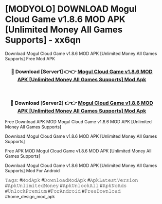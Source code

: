 # [MODYOLO] DOWNLOAD Mogul Cloud Game v1.8.6 MOD APK [Unlimited Money All Games Supports] - xx6qn
Download Mogul Cloud Game v1.8.6 MOD APK [Unlimited Money All Games Supports] Free Mod APK

<div align="center">
<h3>🔴 Download [Server1] 👉👉 <a href="https://apk-comot.site?title=Mogul_Cloud_Game_v1.8.6_MOD_APK_[Unlimited_Money_All_Games_Supports]">Mogul Cloud Game v1.8.6 MOD APK [Unlimited Money All Games Supports] Mod Apk</a></h3><br>

<h3>🔴 Download [Server2] 👉👉 <a href="https://apk-comot.site?title=Mogul_Cloud_Game_v1.8.6_MOD_APK_[Unlimited_Money_All_Games_Supports]">Mogul Cloud Game v1.8.6 MOD APK [Unlimited Money All Games Supports] Mod Apk</a></h3>
</div>


Free Download APK MOD Mogul Cloud Game v1.8.6 MOD APK [Unlimited Money All Games Supports]

Download Mogul Cloud Game v1.8.6 MOD APK [Unlimited Money All Games Supports] 

Free APK MOD Mogul Cloud Game v1.8.6 MOD APK [Unlimited Money All Games Supports] 

Download Mogul Cloud Game v1.8.6 MOD APK [Unlimited Money All Games Supports] Mod For Android

𝚃𝚊𝚐𝚜: #𝙼𝚘𝚍𝙰𝚙𝚔 #𝙳𝚘𝚠𝚗𝚕𝚘𝚊𝚍𝙼𝚘𝚍𝙰𝚙𝚔 #𝙰𝚙𝚔𝙻𝚊𝚝𝚎𝚜𝚝𝚅𝚎𝚛𝚜𝚒𝚘𝚗 #𝙰𝚙𝚔𝚄𝚗𝚕𝚒𝚖𝚒𝚝𝚎𝚍𝙼𝚘𝚗𝚎𝚢 #𝙰𝚙𝚔𝚄𝚗𝚕𝚘𝚌𝚔𝙰𝚕𝚕 #𝙰𝚙𝚔𝙽𝚘𝙰𝚍𝚜 #𝚄𝚗𝚕𝚘𝚌𝚔𝙿𝚛𝚎𝚖𝚒𝚞𝚖 #𝙵𝚘𝚛𝙰𝚗𝚍𝚛𝚘𝚒𝚍 #𝙵𝚛𝚎𝚎𝙳𝚘𝚠𝚗𝚕𝚘𝚊𝚍 #home_design_mod_apk